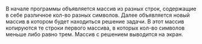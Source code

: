 В начале программы объявляется массив из разных строк, содержащие в себе различное кол-во разных символов.
Далее объявляется новый массив в котором будет находиться решение задачи. В этот массив копируются те строки первого массива, в которых кол-во символов меньше либо равно трем.
Массив с решением выводится на экран.

